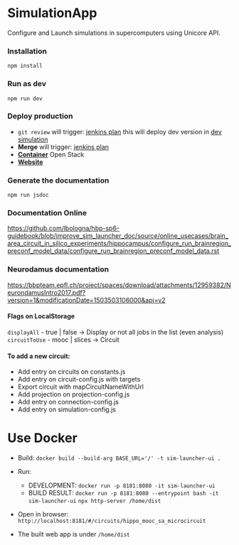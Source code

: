 # SimulationApp
Configure and Launch simulations in supercomputers using Unicore API.

### Installation
``` npm install ```

### Run as dev
``` npm run dev ```

### Deploy production
* `git review` will trigger: [jenkins plan](https://bbpcode.epfl.ch/ci/job/nse.simulation-launcher-deploy.gerrit/) this will deploy dev version in [dev simulation](https://bbp.epfl.ch/public/dev.simulationapp/index.html?#/)
* **Merge** will trigger: [jenkins plan](https://bbpcode.epfl.ch/ci/job/nse.simulation-launcher-deploy/)
* [**Container**](https://bbpopenstack.epfl.ch/dashboard/project/containers/container/simulationapp) Open Stack
* [**Website**](https://bbp.epfl.ch/public/simulationapp/index.html?#/)

### Generate the documentation
``` npm run jsdoc ```

### Documentation Online
https://github.com/lbologna/hbp-sp6-guidebook/blob/improve_sim_launcher_doc/source/online_usecases/brain_area_circuit_in_silico_experiments/hippocampus/configure_run_brainregion_preconf_model_data/configure_run_brainregion_preconf_model_data.rst

### Neurodamus documentation
https://bbpteam.epfl.ch/project/spaces/download/attachments/12959382/NeurondamusIntro2017.pdf?version=1&modificationDate=1503503106000&api=v2


#### Flags on LocalStorage
`displayAll` - true | false -> Display or not all jobs in the list (even analysis)
`circuitToUse` - mooc | slices -> Circuit

#### To add a new circuit:
- Add entry on circuits on constants.js
- Add entry on circuit-config.js with targets
- Export circuit with mapCircuitNameWithUrl
- Add projection on projection-config.js
- Add entry on connection-config.js
- Add entry on simulation-config.js

# Use Docker

- Build: `docker build --build-arg BASE_URL='/' -t sim-launcher-ui .`
- Run:
  - DEVELOPMENT:
    `docker run -p 8181:8080 -it sim-launcher-ui`
  - BUILD RESULT:
    `docker run -p 8181:8080 --entrypoint bash -it sim-launcher-ui`
    `npx http-server /home/dist`

- Open in browser: `http://localhost:8181/#/circuits/hippo_mooc_sa_microcircuit`
- The built web app is under `/home/dist`
